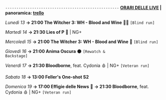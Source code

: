 <code>---------------------------------------------------</code>
<b><u>ORARI DELLE LIVE</u> | panoramica: <a href="https://trello.com/b/iKwdSGf3/sabaku">trello</a></b>

<i>Lunedì 13</i>
<b>→ 21:00 The Witcher 3: WH - Blood and Wine</b> 🧛‍♂️ <code>[Blind run]</code>

<i>Martedì 14</i>
<b>→ 21:30 Lies of P</b> 🤥 | NG+

<i>Mercoledì 15</i>
<b>→ 21:00 The Witcher 3: WH - Blood and Wine</b> 🍷 <code>[Blind run]</code>

<i>Giovedì 16</i>
<b>→ 21:00 Anima Oscura</b> 🌑 <code>[Rewatch & Backstage]</code>

<i>Venerdì 17</i>
<b>→ 21:30 Bloodborne</b>, feat. Cydonia 🩸 | NG+ <code>[Veteran run]</code>

<i>Sabato 18</i>
<b>→ 13:00 Feller's One-shot S2</b>

<i>Domenica 19</i>
<b>→ 17:00 Effigie delle News</b> 📣
<b>→ 21:30 Bloodborne</b>, feat. Cydonia 🩸 | NG+ <code>[Veteran run]</code>

